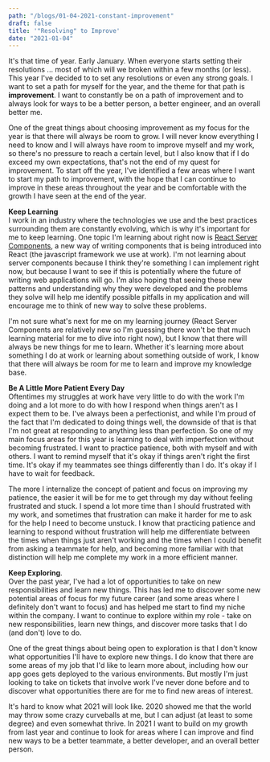 ```yaml
---
path: "/blogs/01-04-2021-constant-improvement"
draft: false 
title: '"Resolving" to Improve'
date: "2021-01-04"
---
```


It's that time of year. Early January. When everyone starts setting their resolutions ... most of which will we broken within a few months (or less). This year I've decided to to set any resolutions or even any strong goals. I want to set a path for myself for the year, and the theme for that path is **improvement**. I want to constantly be on a path of improvement and to always look for ways to be a better person, a better engineer, and an overall better me.

One of the great things about choosing improvement as my focus for the year is that there will always be room to grow. I will never know everything I need to know and I will always have room to improve myself and my work, so there's no pressure to reach a certain level, but I also know that if I do exceed my own expectations, that's not the end of my quest for improvement. To start off the year, I've identified a few areas where I want to start my path to improvement, with the hope that I can continue to improve in these areas throughout the year and be comfortable with the growth I have seen at the end of the year.

**Keep Learning**  
I work in an industry where the technologies we use and the best practices surrounding them are constantly evolving, which is why it's important for me to keep learning. One topic I'm learning about right now is [React Server Components](https://reactjs.org/blog/2020/12/21/data-fetching-with-react-server-components.html), a new way of writing components that is being introduced into React (the javascript framework we use at work). I'm not learning about server components because I think they're something I can implement right now, but because I want to see if this is potentially where the future of writing web applications will go. I'm also hoping that seeing these new patterns and understanding why they were developed and the problems they solve will help me identify possible pitfalls in my application and will encourage me to think of new way to solve these problems. 

I'm not sure what's next for me on my learning journey (React Server Components are relatively new so I'm guessing there won't be that much learning material for me to dive into right now), but I know that there will always be new things for me to learn. Whether it's learning more about something I do at work or learning about something outside of work, I know that there will always be room for me to learn and improve my knowledge base.

**Be A Little More Patient Every Day**  
Oftentimes my struggles at work have very little to do with the work I'm doing and a lot more to do with how I respond when things aren't as I expect them to be. I've always been a perfectionist, and while I'm proud of the fact that I'm dedicated to doing things well, the downside of that is that I'm not great at responding to anything less than perfection. So one of my main focus areas for this year is learning to deal with imperfection without becoming frustrated. I want to practice patience, both with myself and with others. I want to remind myself that it's okay if things aren't right the first time. It's okay if my teammates see things differently than I do. It's okay if I have to wait for feedback.

The more I internalize the concept of patient and focus on improving my patience, the easier it will be for me to get through my day without feeling frustrated and stuck. I spend a lot more time than I should frustrated with my work, and sometimes that frustration can make it harder for me to ask for the help I need to become unstuck. I know that practicing patience and learning to respond without frustration will help me differentiate between the times when things just aren't working and the times when I could benefit from asking a teammate for help, and becoming more familiar with that distinction will help me complete my work in a more efficient manner.

**Keep Exploring**.  
Over the past year, I've had a lot of opportunities to take on new responsibilities and learn new things. This has led me to discover some new potential areas of focus for my future career (and some areas where I definitely don't want to focus) and has helped me start to find my niche within the company. I want to continue to explore within my role - take on new responsibilities, learn new things, and discover more tasks that I do (and don't) love to do. 

One of the great things about being open to exploration is that I don't know what opportunities I'll have to explore new things. I do know that there are some areas of my job that I'd like to learn more about, including how our app goes gets deployed to the various environments. But mostly I'm just looking to take on tickets that involve work I've never done before and to discover what opportunities there are for me to find new areas of interest.

It's hard to know what 2021 will look like. 2020 showed me that the world may throw some crazy curveballs at me, but I can adjust (at least to some degree) and even somewhat thrive. In 2021 I want to build on my growth from last year and continue to look for areas where I can improve and find new ways to be a better teammate, a better developer, and an overall better person.